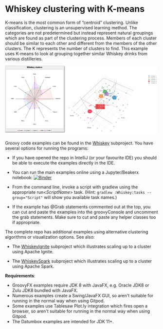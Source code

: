 # Whiskey clustering with K-means

K-means is the most common form of “centroid” clustering.
Unlike classification, clustering is an unsupervised learning method.
The categories are not predetermined but instead represent natural groupings
which are found as part of the clustering process.
Members of each cluster should be similar to each other and
different from the members of the other clusters.
The K represents the number of clusters to find.
This example uses K-means to look at grouping together
similar Whiskey drinks from various distilleries.

![Clustering](../../docs/images/whiskey.png)

Groovy code examples can be found in the [Whiskey](subprojects/Whiskey/src/main/groovy) subproject.
You have several options for running the programs:

* If you have opened the repo in IntelliJ (or your favourite IDE) you should be able to execute the examples directly in the IDE.

* You can run the main examples online using a Jupyter/Beakerx notebook:
[![Binder](https://mybinder.org/badge_logo.svg)](https://mybinder.org/v2/gh/paulk-asert/groovy-data-science/master?filepath=subprojects%2FWhiskey%2Fsrc%2Fmain%2Fnotebook%2FWhiskey.ipynb)

* From the command line, invoke a script with gradlew using the appropriate run&lt;_ScriptName_&gt; task.
  (Hint: `gradlew :Whiskey:tasks --group="Script"` will show you available task names.)
* If the example has @Grab statements commented out at the top, you can cut and paste the examples into the groovyConsole
and uncomment the grab statements. Make sure to cut and paste any helper classes too if appropriate.

The complete repo has additional examples using alternative clustering algorithms or visualization options. See also:

* The [WhiskeyIgnite](subprojects/WhiskeyIgnite/src/main/groovy) subproject which illustrates scaling up to a cluster using Apache Ignite.

* The [WhiskeySpark](subprojects/WhiskeySpark/src/main/groovy) subproject which illustrates scaling up to a cluster using Apache Spark.

__Requirements__:
* GroovyFX examples require JDK 8 with JavaFX, e.g. Oracle JDK8 or Zulu JDK8 bundled with JavaFX.
* Numerous examples create a Swing/JavaFX GUI, so aren't suitable for running in the normal way when using Gitpod.
* Some examples use Tablesaw Plot.ly integration which fires open a browser, so aren't suitable for running in the normal way when using Gitpod.
* The Datumbox examples are intended for JDK 11+.
